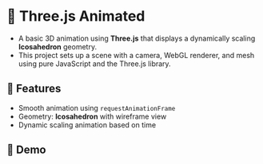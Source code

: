 # 🔷 Three.js Animated
- A basic 3D animation using **Three.js** that displays a dynamically scaling **Icosahedron** geometry. 
- This project sets up a scene with a camera, WebGL renderer, and mesh using pure JavaScript and the Three.js library.

 ## 🚀 Features
 - Smooth animation using `requestAnimationFrame`
- Geometry: **Icosahedron** with wireframe view
- Dynamic scaling animation based on time

## 📸 Demo
